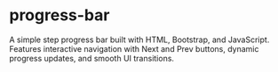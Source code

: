 # progress-bar
A simple step progress bar built with HTML, Bootstrap, and JavaScript. Features interactive navigation with Next and Prev buttons, dynamic progress updates, and smooth UI transitions.
